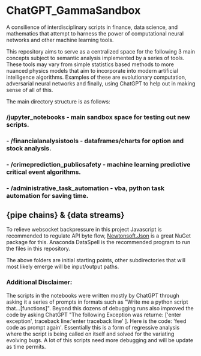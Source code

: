 # ChatGPT_GammaSandbox
A consilience of interdisciplinary scripts in finance, data science, and mathematics that attempt to harness the power of computational neural networks and other machine learning tools.

This repository aims to serve as a centralized space for the following 3 main concepts subject to semantic analysis implemented by a series of tools. These tools may vary from simple statistics based methods to more nuanced physics models that aim to incorporate into modern artificial intelligence algorithms. Examples of these are evolutionary computation, adversarial neural networks and finally, using ChatGPT to help out in making sense of all of this.

The main directory structure is as follows:

### /jupyter_notebooks - main sandbox space for testing out new scripts.

   ### - /financialanalysistools - dataframes/charts for option and stock analysis.
      
   ### - /crimeprediction_publicsafety - machine learning predictive critical event algorithms.
      
   ### - /administrative_task_automation - vba, python task automation for saving time.
   

## {pipe chains} & {data streams}
To relieve websocket backpressure in this project Javascript is recommended to regulate API byte flow, [Newtonsoft.Json](https://www.nuget.org/packages/Newtonsoft.Json "Newtonsoft.Json") is a great NuGet package for this. Anaconda DataSpell is the recommended program to run the files in this repository.
   
      
The above folders are initial starting points, other subdirectories that will most likely emerge will be input/output paths.

 ### Additional Disclaimer: 
The scripts in the notebooks were written mostly by ChatGPT through asking it a series of prompts in formats such as "Write me a python script that...[functions]". Beyond this dozens of debugging runs also improved the code by asking ChatGPT "The following Exception was returne: ['enter exception', traceback line:'enter traceback line' ]. Here is the code: 'feed code as prompt again'. Essentially this is a form of regressive analysis where the script is being called on itself and solved for the variating evolving bugs. A lot of this scripts need more debugging and will be update as time permits.
